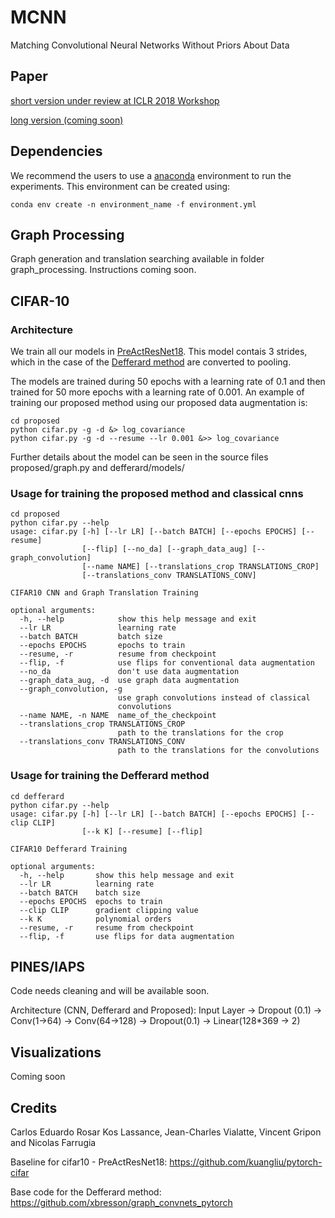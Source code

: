# MCNN

Matching Convolutional Neural Networks Without Priors About Data

## Paper

[short version under review at ICLR 2018 Workshop](https://openreview.net/forum?id=SJ9e4HJPM)

[long version (coming soon)](https://)

## Dependencies

We recommend the users to use a [anaconda](https://www.anaconda.com) environment to run the experiments. This environment can be created using:

~~~
conda env create -n environment_name -f environment.yml
~~~ 

## Graph Processing

Graph generation and translation searching available in folder graph_processing. Instructions coming soon.

## CIFAR-10

### Architecture

We train all our models in [PreActResNet18](https://arxiv.org/abs/1603.05027). This model contais 3 strides, which in the case of the [Defferard method](https://arxiv.org/pdf/1606.09375.pdf) are converted to pooling.

The models are trained during 50 epochs with a learning rate of 0.1 and then trained for 50 more epochs with a learning rate of 0.001. An example of training our proposed method using our proposed data augmentation is:

~~~
cd proposed
python cifar.py -g -d &> log_covariance
python cifar.py -g -d --resume --lr 0.001 &>> log_covariance
~~~

Further details about the model can be seen in the source files proposed/graph.py and defferard/models/

### Usage for training the proposed method and classical cnns

~~~~
cd proposed
python cifar.py --help
usage: cifar.py [-h] [--lr LR] [--batch BATCH] [--epochs EPOCHS] [--resume]
                [--flip] [--no_da] [--graph_data_aug] [--graph_convolution]
                [--name NAME] [--translations_crop TRANSLATIONS_CROP]
                [--translations_conv TRANSLATIONS_CONV]

CIFAR10 CNN and Graph Translation Training

optional arguments:
  -h, --help            show this help message and exit
  --lr LR               learning rate
  --batch BATCH         batch size
  --epochs EPOCHS       epochs to train
  --resume, -r          resume from checkpoint
  --flip, -f            use flips for conventional data augmentation
  --no_da               don't use data augmentation
  --graph_data_aug, -d  use graph data augmentation
  --graph_convolution, -g
                        use graph convolutions instead of classical
                        convolutions
  --name NAME, -n NAME  name_of_the_checkpoint
  --translations_crop TRANSLATIONS_CROP
                        path to the translations for the crop
  --translations_conv TRANSLATIONS_CONV
                        path to the translations for the convolutions

~~~~

### Usage for training the Defferard method
~~~
cd defferard
python cifar.py --help
usage: cifar.py [-h] [--lr LR] [--batch BATCH] [--epochs EPOCHS] [--clip CLIP]
                [--k K] [--resume] [--flip]

CIFAR10 Defferard Training

optional arguments:
  -h, --help       show this help message and exit
  --lr LR          learning rate
  --batch BATCH    batch size
  --epochs EPOCHS  epochs to train
  --clip CLIP      gradient clipping value
  --k K            polynomial orders
  --resume, -r     resume from checkpoint
  --flip, -f       use flips for data augmentation
~~~

## PINES/IAPS

Code needs cleaning and will be available soon.

Architecture (CNN, Defferard and Proposed): Input Layer -> Dropout (0.1) -> Conv(1->64) -> Conv(64->128) -> Dropout(0.1) -> Linear(128*369 -> 2)

## Visualizations

Coming soon

## Credits

Carlos Eduardo Rosar Kos Lassance, Jean-Charles Vialatte, Vincent Gripon and Nicolas Farrugia

Baseline for cifar10 - PreActResNet18: https://github.com/kuangliu/pytorch-cifar

Base code for the Defferard method: https://github.com/xbresson/graph_convnets_pytorch 

